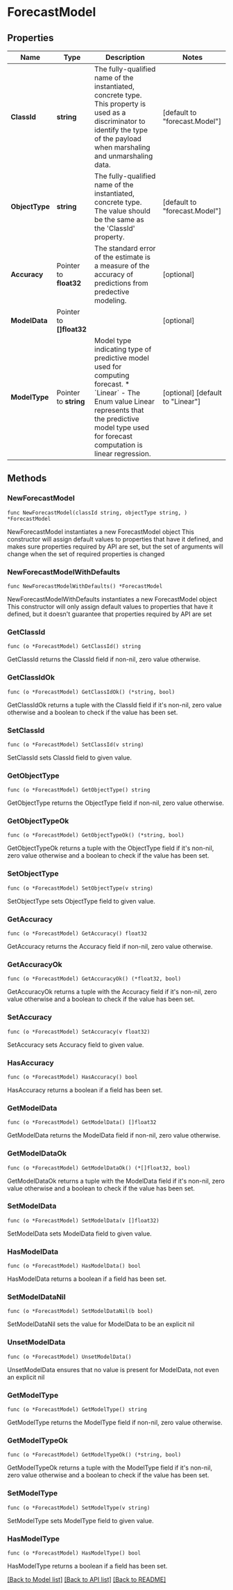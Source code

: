 # ForecastModel

## Properties

Name | Type | Description | Notes
------------ | ------------- | ------------- | -------------
**ClassId** | **string** | The fully-qualified name of the instantiated, concrete type. This property is used as a discriminator to identify the type of the payload when marshaling and unmarshaling data. | [default to "forecast.Model"]
**ObjectType** | **string** | The fully-qualified name of the instantiated, concrete type. The value should be the same as the &#39;ClassId&#39; property. | [default to "forecast.Model"]
**Accuracy** | Pointer to **float32** | The standard error of the estimate is a measure of the accuracy of predictions from predective modeling. | [optional] 
**ModelData** | Pointer to **[]float32** |  | [optional] 
**ModelType** | Pointer to **string** | Model type indicating type of predictive model used for computing forecast. * &#x60;Linear&#x60; - The Enum value Linear represents that the predictive model type used for forecast computation is linear regression. | [optional] [default to "Linear"]

## Methods

### NewForecastModel

`func NewForecastModel(classId string, objectType string, ) *ForecastModel`

NewForecastModel instantiates a new ForecastModel object
This constructor will assign default values to properties that have it defined,
and makes sure properties required by API are set, but the set of arguments
will change when the set of required properties is changed

### NewForecastModelWithDefaults

`func NewForecastModelWithDefaults() *ForecastModel`

NewForecastModelWithDefaults instantiates a new ForecastModel object
This constructor will only assign default values to properties that have it defined,
but it doesn't guarantee that properties required by API are set

### GetClassId

`func (o *ForecastModel) GetClassId() string`

GetClassId returns the ClassId field if non-nil, zero value otherwise.

### GetClassIdOk

`func (o *ForecastModel) GetClassIdOk() (*string, bool)`

GetClassIdOk returns a tuple with the ClassId field if it's non-nil, zero value otherwise
and a boolean to check if the value has been set.

### SetClassId

`func (o *ForecastModel) SetClassId(v string)`

SetClassId sets ClassId field to given value.


### GetObjectType

`func (o *ForecastModel) GetObjectType() string`

GetObjectType returns the ObjectType field if non-nil, zero value otherwise.

### GetObjectTypeOk

`func (o *ForecastModel) GetObjectTypeOk() (*string, bool)`

GetObjectTypeOk returns a tuple with the ObjectType field if it's non-nil, zero value otherwise
and a boolean to check if the value has been set.

### SetObjectType

`func (o *ForecastModel) SetObjectType(v string)`

SetObjectType sets ObjectType field to given value.


### GetAccuracy

`func (o *ForecastModel) GetAccuracy() float32`

GetAccuracy returns the Accuracy field if non-nil, zero value otherwise.

### GetAccuracyOk

`func (o *ForecastModel) GetAccuracyOk() (*float32, bool)`

GetAccuracyOk returns a tuple with the Accuracy field if it's non-nil, zero value otherwise
and a boolean to check if the value has been set.

### SetAccuracy

`func (o *ForecastModel) SetAccuracy(v float32)`

SetAccuracy sets Accuracy field to given value.

### HasAccuracy

`func (o *ForecastModel) HasAccuracy() bool`

HasAccuracy returns a boolean if a field has been set.

### GetModelData

`func (o *ForecastModel) GetModelData() []float32`

GetModelData returns the ModelData field if non-nil, zero value otherwise.

### GetModelDataOk

`func (o *ForecastModel) GetModelDataOk() (*[]float32, bool)`

GetModelDataOk returns a tuple with the ModelData field if it's non-nil, zero value otherwise
and a boolean to check if the value has been set.

### SetModelData

`func (o *ForecastModel) SetModelData(v []float32)`

SetModelData sets ModelData field to given value.

### HasModelData

`func (o *ForecastModel) HasModelData() bool`

HasModelData returns a boolean if a field has been set.

### SetModelDataNil

`func (o *ForecastModel) SetModelDataNil(b bool)`

 SetModelDataNil sets the value for ModelData to be an explicit nil

### UnsetModelData
`func (o *ForecastModel) UnsetModelData()`

UnsetModelData ensures that no value is present for ModelData, not even an explicit nil
### GetModelType

`func (o *ForecastModel) GetModelType() string`

GetModelType returns the ModelType field if non-nil, zero value otherwise.

### GetModelTypeOk

`func (o *ForecastModel) GetModelTypeOk() (*string, bool)`

GetModelTypeOk returns a tuple with the ModelType field if it's non-nil, zero value otherwise
and a boolean to check if the value has been set.

### SetModelType

`func (o *ForecastModel) SetModelType(v string)`

SetModelType sets ModelType field to given value.

### HasModelType

`func (o *ForecastModel) HasModelType() bool`

HasModelType returns a boolean if a field has been set.


[[Back to Model list]](../README.md#documentation-for-models) [[Back to API list]](../README.md#documentation-for-api-endpoints) [[Back to README]](../README.md)


